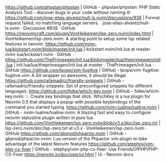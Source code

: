 https://github.com/phpstan/phpstan | GitHub - phpstan/phpstan: PHP Static Analysis Tool - discover bugs in your code without running it!
https://github.com/jose-elias-alvarez/null-ls.nvim/discussions/938 | Format request failed, no matching language servers. · jose-elias-alvarez/null-ls.nvim · Discussion #938 · GitHub
https://neovimcraft.com/plugin/VonHeikemen/lsp-zero.nvim/index.html | VonHeikemen/lsp-zero.nvim: A starting point to setup some lsp related features in neovim.
https://github.com/nvim-lua/kickstart.nvim/blob/master/init.lua | kickstart.nvim/init.lua at master · nvim-lua/kickstart.nvim · GitHub
https://github.com/ThePrimeagen/init.lua/blob/master/lua/theprimeagen/init.lua | init.lua/lua/theprimeagen/init.lua at master · ThePrimeagen/init.lua · GitHub
https://github.com/tpope/vim-fugitive | GitHub - tpope/vim-fugitive: fugitive.vim: A Git wrapper so awesome, it should be illegal
https://github.com/rafamadriz/friendly-snippets | GitHub - rafamadriz/friendly-snippets: Set of preconfigured snippets for different languages.
https://github.com/folke/which-key.nvim | GitHub - folke/which-key.nvim: 💥 Create key bindings that stick. WhichKey is a lua plugin for Neovim 0.5 that displays a popup with possible keybindings of the command you started typing.
https://github.com/nvim-lualine/lualine.nvim | GitHub - nvim-lualine/lualine.nvim: A blazing fast and easy to configure neovim statusline plugin written in pure lua.
https://github.com/VonHeikemen/lsp-zero.nvim/blob/v3.x/doc/lsp-zero.txt | lsp-zero.nvim/doc/lsp-zero.txt at v3.x · VonHeikemen/lsp-zero.nvim · GitHub
https://github.com/gbprod/phpactor.nvim | GitHub - gbprod/phpactor.nvim: Lua version of the Phpactor vim plugin to take advantage of the latest Neovim features
https://github.com/stephpy/vim-php-cs-fixer | GitHub - stephpy/vim-php-cs-fixer: Use FriendsOfPHP/PHP-CS-Fixer
https://neovim.io/doc/user/ui.html | Ui - Neovim docs
